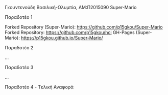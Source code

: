 Γκουντενούδη Βασιλική-Ολυμπία, ΑΜ:Π2015090
Super-Mario

Παραδοτέο 1

Forked Repository (Super-Mario): https://github.com/p15gkou/Super-Mario
Forked Repository: https://github.com/p15gkou/hci
GH-Pages (Super-Mario):  https://p15gkou.github.io/Super-Mario/

Παραδοτέο 2

...

Παραδοτέο 3

...

Παραδοτέο 4 - Tελική Αναφορά
